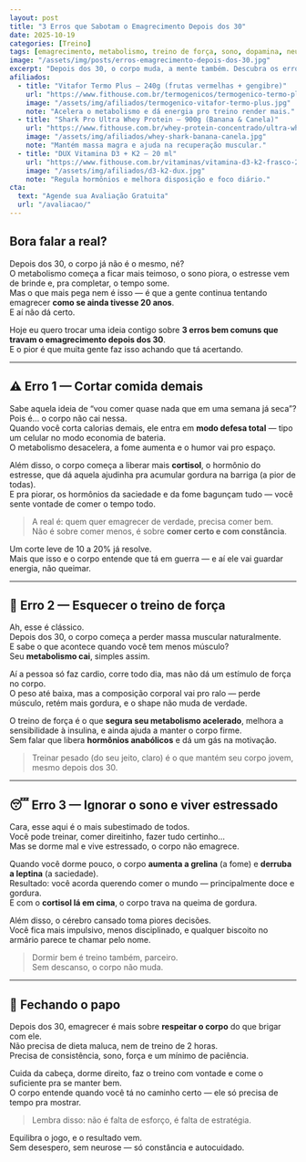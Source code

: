 ```yaml
---
layout: post
title: "3 Erros que Sabotam o Emagrecimento Depois dos 30"
date: 2025-10-19
categories: [Treino]
tags: [emagrecimento, metabolismo, treino de força, sono, dopamina, neurociência, comportamento, hábitos, constância]
image: "/assets/img/posts/erros-emagrecimento-depois-dos-30.jpg"
excerpt: "Depois dos 30, o corpo muda, a mente também. Descubra os erros mais comuns que travam o emagrecimento e como ajustar o jogo sem pirar no processo."
afiliados:
  - title: "Vitafor Termo Plus — 240g (frutas vermelhas + gengibre)"
    url: "https://www.fithouse.com.br/termogenicos/termogenico-termo-plus-pote-240g-frutas-vermelhas-com-gengibre-e-cha-verde-vitafor?am=mdsuplementos&parceiro=10447&cupom=mdsuplementos5"
    image: "/assets/img/afiliados/termogenico-vitafor-termo-plus.jpg"
    note: "Acelera o metabolismo e dá energia pro treino render mais."
  - title: "Shark Pro Ultra Whey Protein — 900g (Banana & Canela)"
    url: "https://www.fithouse.com.br/whey-protein-concentrado/ultra-whey-protein-pote-900g-sabor-banana-ccanela-shark-pro?am=mdsuplementos&parceiro=10447&cupom=mdsuplementos5"
    image: "/assets/img/afiliados/whey-shark-banana-canela.jpg"
    note: "Mantém massa magra e ajuda na recuperação muscular."
  - title: "DUX Vitamina D3 + K2 — 20 ml"
    url: "https://www.fithouse.com.br/vitaminas/vitamina-d3-k2-frasco-20ml-dux-human-health?am=mdsuplementos&parceiro=10447&cupom=mdsuplementos5"
    image: "/assets/img/afiliados/d3-k2-dux.jpg"
    note: "Regula hormônios e melhora disposição e foco diário."
cta:
  text: "Agende sua Avaliação Gratuita"
  url: "/avaliacao/"
---
```


## Bora falar a real?

Depois dos 30, o corpo já não é o mesmo, né?  
O metabolismo começa a ficar mais teimoso, o sono piora, o estresse vem de brinde e, pra completar, o tempo some.  
Mas o que mais pega nem é isso — é que a gente continua tentando emagrecer **como se ainda tivesse 20 anos**.  
E aí não dá certo.  

Hoje eu quero trocar uma ideia contigo sobre **3 erros bem comuns que travam o emagrecimento depois dos 30**.  
E o pior é que muita gente faz isso achando que tá acertando.

---

## ⚠️ Erro 1 — Cortar comida demais

Sabe aquela ideia de “vou comer quase nada que em uma semana já seca”?  
Pois é... o corpo não cai nessa.  
Quando você corta calorias demais, ele entra em **modo defesa total** — tipo um celular no modo economia de bateria.  
O metabolismo desacelera, a fome aumenta e o humor vai pro espaço.  

Além disso, o corpo começa a liberar mais **cortisol**, o hormônio do estresse, que dá aquela ajudinha pra acumular gordura na barriga (a pior de todas).  
E pra piorar, os hormônios da saciedade e da fome bagunçam tudo — você sente vontade de comer o tempo todo.

> A real é: quem quer emagrecer de verdade, precisa comer bem.  
> Não é sobre comer menos, é sobre **comer certo e com constância**.

Um corte leve de 10 a 20% já resolve.  
Mais que isso e o corpo entende que tá em guerra — e aí ele vai guardar energia, não queimar.

---

## 💪 Erro 2 — Esquecer o treino de força

Ah, esse é clássico.  
Depois dos 30, o corpo começa a perder massa muscular naturalmente.  
E sabe o que acontece quando você tem menos músculo?  
Seu **metabolismo cai**, simples assim.  

Aí a pessoa só faz cardio, corre todo dia, mas não dá um estímulo de força no corpo.  
O peso até baixa, mas a composição corporal vai pro ralo — perde músculo, retém mais gordura, e o shape não muda de verdade.  

O treino de força é o que **segura seu metabolismo acelerado**, melhora a sensibilidade à insulina, e ainda ajuda a manter o corpo firme.  
Sem falar que libera **hormônios anabólicos** e dá um gás na motivação.  

> Treinar pesado (do seu jeito, claro) é o que mantém seu corpo jovem, mesmo depois dos 30.

---

## 😴 Erro 3 — Ignorar o sono e viver estressado

Cara, esse aqui é o mais subestimado de todos.  
Você pode treinar, comer direitinho, fazer tudo certinho...  
Mas se dorme mal e vive estressado, o corpo não emagrece.  

Quando você dorme pouco, o corpo **aumenta a grelina** (a fome) e **derruba a leptina** (a saciedade).  
Resultado: você acorda querendo comer o mundo — principalmente doce e gordura.  
E com o **cortisol lá em cima**, o corpo trava na queima de gordura.

Além disso, o cérebro cansado toma piores decisões.  
Você fica mais impulsivo, menos disciplinado, e qualquer biscoito no armário parece te chamar pelo nome.

> Dormir bem é treino também, parceiro.  
> Sem descanso, o corpo não muda.

---

## 💬 Fechando o papo

Depois dos 30, emagrecer é mais sobre **respeitar o corpo** do que brigar com ele.  
Não precisa de dieta maluca, nem de treino de 2 horas.  
Precisa de consistência, sono, força e um mínimo de paciência.  

Cuida da cabeça, dorme direito, faz o treino com vontade e come o suficiente pra se manter bem.  
O corpo entende quando você tá no caminho certo — ele só precisa de tempo pra mostrar.

> Lembra disso: não é falta de esforço, é falta de estratégia.  

Equilibra o jogo, e o resultado vem.  
Sem desespero, sem neurose — só constância e autocuidado.